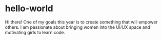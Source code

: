 # hello-world

Hi there! One of my goals this year is to create something that will empower others.
I am passionate about bringing women into the UI/UX space and motivating girls to learn code.
